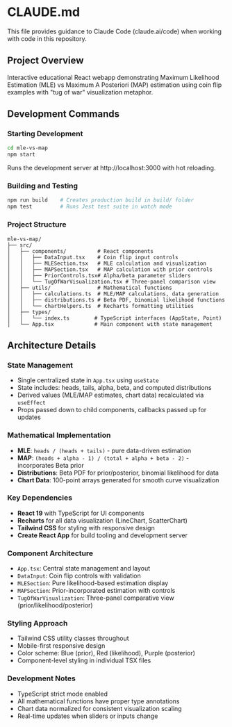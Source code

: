 # CLAUDE.md

This file provides guidance to Claude Code (claude.ai/code) when working with code in this repository.

## Project Overview
Interactive educational React webapp demonstrating Maximum Likelihood Estimation (MLE) vs Maximum A Posteriori (MAP) estimation using coin flip examples with "tug of war" visualization metaphor.

## Development Commands

### Starting Development
```bash
cd mle-vs-map
npm start
```
Runs the development server at http://localhost:3000 with hot reloading.

### Building and Testing
```bash
npm run build    # Creates production build in build/ folder
npm test         # Runs Jest test suite in watch mode
```

### Project Structure
```
mle-vs-map/
├── src/
│   ├── components/          # React components
│   │   ├── DataInput.tsx    # Coin flip input controls
│   │   ├── MLESection.tsx   # MLE calculation and visualization
│   │   ├── MAPSection.tsx   # MAP calculation with prior controls
│   │   ├── PriorControls.tsx# Alpha/beta parameter sliders
│   │   └── TugOfWarVisualization.tsx # Three-panel comparison view
│   ├── utils/               # Mathematical functions
│   │   ├── calculations.ts  # MLE/MAP calculations, data generation
│   │   ├── distributions.ts # Beta PDF, binomial likelihood functions
│   │   └── chartHelpers.ts  # Recharts formatting utilities
│   ├── types/
│   │   └── index.ts        # TypeScript interfaces (AppState, Point)
│   └── App.tsx             # Main component with state management
```

## Architecture Details

### State Management
- Single centralized state in `App.tsx` using `useState`
- State includes: heads, tails, alpha, beta, and computed distributions
- Derived values (MLE/MAP estimates, chart data) recalculated via `useEffect`
- Props passed down to child components, callbacks passed up for updates

### Mathematical Implementation
- **MLE**: `heads / (heads + tails)` - pure data-driven estimation
- **MAP**: `(heads + alpha - 1) / (total + alpha + beta - 2)` - incorporates Beta prior
- **Distributions**: Beta PDF for prior/posterior, binomial likelihood for data
- **Chart Data**: 100-point arrays generated for smooth curve visualization

### Key Dependencies
- **React 19** with TypeScript for UI components
- **Recharts** for all data visualization (LineChart, ScatterChart)
- **Tailwind CSS** for styling with responsive design
- **Create React App** for build tooling and development server

### Component Architecture
- `App.tsx`: Central state management and layout
- `DataInput`: Coin flip controls with validation
- `MLESection`: Pure likelihood-based estimation display
- `MAPSection`: Prior-incorporated estimation with controls
- `TugOfWarVisualization`: Three-panel comparative view (prior/likelihood/posterior)

### Styling Approach
- Tailwind CSS utility classes throughout
- Mobile-first responsive design
- Color scheme: Blue (prior), Red (likelihood), Purple (posterior)
- Component-level styling in individual TSX files

### Development Notes
- TypeScript strict mode enabled
- All mathematical functions have proper type annotations
- Chart data normalized for consistent visualization scaling
- Real-time updates when sliders or inputs change